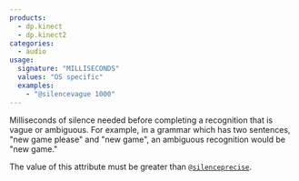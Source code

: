```yaml
---
products:
  - dp.kinect
  - dp.kinect2
categories:
  - audio
usage:
  signature: "MILLISECONDS"
  values: "OS specific"
  examples:
    - "@silencevague 1000"
---
```


Milliseconds of silence needed before completing a recognition that is
vague or ambiguous. For example, in a grammar which has two sentences,
"new game please" and "new game", an ambiguous recognition would
be "new game."

The value of this attribute must be greater than
[`@silenceprecise`](silenceprecise.md).
